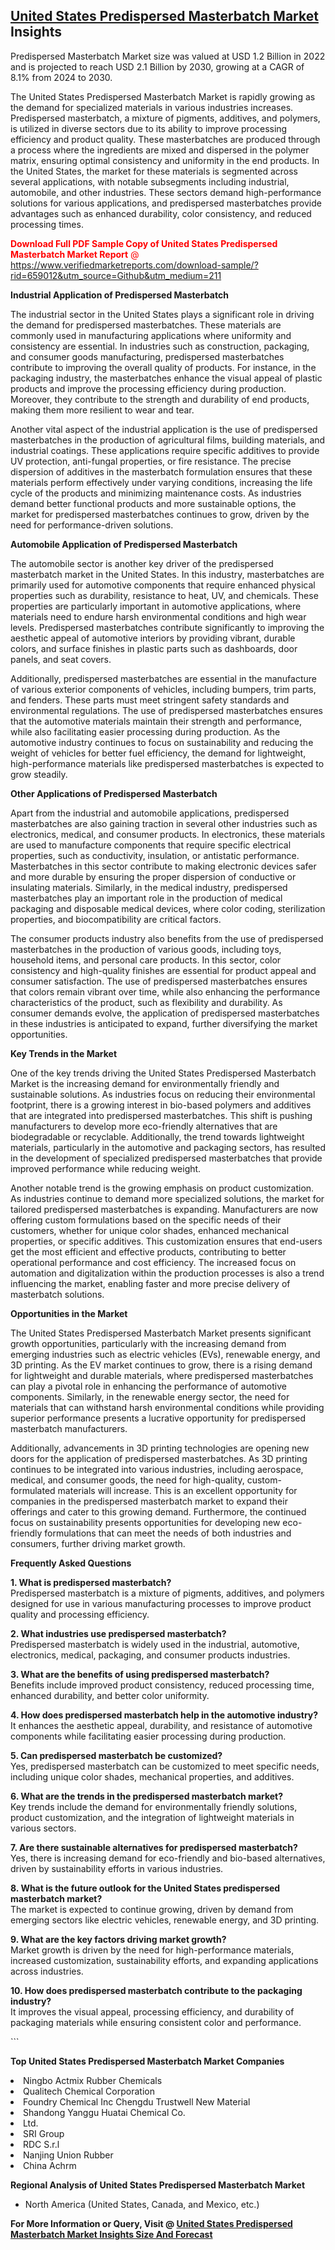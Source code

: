 <h2><a href="https://www.verifiedmarketreports.com/download-sample/?rid=659012&amp;utm_source=Github&amp;utm_medium=211" target="_blank">United States Predispersed Masterbatch Market</a> Insights</h2><p>Predispersed Masterbatch Market size was valued at USD 1.2 Billion in 2022 and is projected to reach USD 2.1 Billion by 2030, growing at a CAGR of 8.1% from 2024 to 2030.</p><p><p>The United States Predispersed Masterbatch Market is rapidly growing as the demand for specialized materials in various industries increases. Predispersed masterbatch, a mixture of pigments, additives, and polymers, is utilized in diverse sectors due to its ability to improve processing efficiency and product quality. These masterbatches are produced through a process where the ingredients are mixed and dispersed in the polymer matrix, ensuring optimal consistency and uniformity in the end products. In the United States, the market for these materials is segmented across several applications, with notable subsegments including industrial, automobile, and other industries. These sectors demand high-performance solutions for various applications, and predispersed masterbatches provide advantages such as enhanced durability, color consistency, and reduced processing times. <p><span class=""><span style="color: #ff0000;"><strong>Download Full PDF Sample Copy of United States Predispersed Masterbatch Market Report</strong> @ </span><a href="https://www.verifiedmarketreports.com/download-sample/?rid=659012&amp;utm_source=Github&amp;utm_medium=211" target="_blank">https://www.verifiedmarketreports.com/download-sample/?rid=659012&amp;utm_source=Github&amp;utm_medium=211</a></span></p></p><p><strong>Industrial Application of Predispersed Masterbatch</strong></p><p>The industrial sector in the United States plays a significant role in driving the demand for predispersed masterbatches. These materials are commonly used in manufacturing applications where uniformity and consistency are essential. In industries such as construction, packaging, and consumer goods manufacturing, predispersed masterbatches contribute to improving the overall quality of products. For instance, in the packaging industry, the masterbatches enhance the visual appeal of plastic products and improve the processing efficiency during production. Moreover, they contribute to the strength and durability of end products, making them more resilient to wear and tear.</p><p>Another vital aspect of the industrial application is the use of predispersed masterbatches in the production of agricultural films, building materials, and industrial coatings. These applications require specific additives to provide UV protection, anti-fungal properties, or fire resistance. The precise dispersion of additives in the masterbatch formulation ensures that these materials perform effectively under varying conditions, increasing the life cycle of the products and minimizing maintenance costs. As industries demand better functional products and more sustainable options, the market for predispersed masterbatches continues to grow, driven by the need for performance-driven solutions.</p><p><strong>Automobile Application of Predispersed Masterbatch</strong></p><p>The automobile sector is another key driver of the predispersed masterbatch market in the United States. In this industry, masterbatches are primarily used for automotive components that require enhanced physical properties such as durability, resistance to heat, UV, and chemicals. These properties are particularly important in automotive applications, where materials need to endure harsh environmental conditions and high wear levels. Predispersed masterbatches contribute significantly to improving the aesthetic appeal of automotive interiors by providing vibrant, durable colors, and surface finishes in plastic parts such as dashboards, door panels, and seat covers.</p><p>Additionally, predispersed masterbatches are essential in the manufacture of various exterior components of vehicles, including bumpers, trim parts, and fenders. These parts must meet stringent safety standards and environmental regulations. The use of predispersed masterbatches ensures that the automotive materials maintain their strength and performance, while also facilitating easier processing during production. As the automotive industry continues to focus on sustainability and reducing the weight of vehicles for better fuel efficiency, the demand for lightweight, high-performance materials like predispersed masterbatches is expected to grow steadily.</p><p><strong>Other Applications of Predispersed Masterbatch</strong></p><p>Apart from the industrial and automobile applications, predispersed masterbatches are also gaining traction in several other industries such as electronics, medical, and consumer products. In electronics, these materials are used to manufacture components that require specific electrical properties, such as conductivity, insulation, or antistatic performance. Masterbatches in this sector contribute to making electronic devices safer and more durable by ensuring the proper dispersion of conductive or insulating materials. Similarly, in the medical industry, predispersed masterbatches play an important role in the production of medical packaging and disposable medical devices, where color coding, sterilization properties, and biocompatibility are critical factors.</p><p>The consumer products industry also benefits from the use of predispersed masterbatches in the production of various goods, including toys, household items, and personal care products. In this sector, color consistency and high-quality finishes are essential for product appeal and consumer satisfaction. The use of predispersed masterbatches ensures that colors remain vibrant over time, while also enhancing the performance characteristics of the product, such as flexibility and durability. As consumer demands evolve, the application of predispersed masterbatches in these industries is anticipated to expand, further diversifying the market opportunities.</p><p><strong>Key Trends in the Market</strong></p><p>One of the key trends driving the United States Predispersed Masterbatch Market is the increasing demand for environmentally friendly and sustainable solutions. As industries focus on reducing their environmental footprint, there is a growing interest in bio-based polymers and additives that are integrated into predispersed masterbatches. This shift is pushing manufacturers to develop more eco-friendly alternatives that are biodegradable or recyclable. Additionally, the trend towards lightweight materials, particularly in the automotive and packaging sectors, has resulted in the development of specialized predispersed masterbatches that provide improved performance while reducing weight.</p><p>Another notable trend is the growing emphasis on product customization. As industries continue to demand more specialized solutions, the market for tailored predispersed masterbatches is expanding. Manufacturers are now offering custom formulations based on the specific needs of their customers, whether for unique color shades, enhanced mechanical properties, or specific additives. This customization ensures that end-users get the most efficient and effective products, contributing to better operational performance and cost efficiency. The increased focus on automation and digitalization within the production processes is also a trend influencing the market, enabling faster and more precise delivery of masterbatch solutions.</p><p><strong>Opportunities in the Market</strong></p><p>The United States Predispersed Masterbatch Market presents significant growth opportunities, particularly with the increasing demand from emerging industries such as electric vehicles (EVs), renewable energy, and 3D printing. As the EV market continues to grow, there is a rising demand for lightweight and durable materials, where predispersed masterbatches can play a pivotal role in enhancing the performance of automotive components. Similarly, in the renewable energy sector, the need for materials that can withstand harsh environmental conditions while providing superior performance presents a lucrative opportunity for predispersed masterbatch manufacturers.</p><p>Additionally, advancements in 3D printing technologies are opening new doors for the application of predispersed masterbatches. As 3D printing continues to be integrated into various industries, including aerospace, medical, and consumer goods, the need for high-quality, custom-formulated materials will increase. This is an excellent opportunity for companies in the predispersed masterbatch market to expand their offerings and cater to this growing demand. Furthermore, the continued focus on sustainability presents opportunities for developing new eco-friendly formulations that can meet the needs of both industries and consumers, further driving market growth.</p><p><strong>Frequently Asked Questions</strong></p><p><strong>1. What is predispersed masterbatch?</strong><br/> Predispersed masterbatch is a mixture of pigments, additives, and polymers designed for use in various manufacturing processes to improve product quality and processing efficiency.</p><p><strong>2. What industries use predispersed masterbatch?</strong><br/> Predispersed masterbatch is widely used in the industrial, automotive, electronics, medical, packaging, and consumer products industries.</p><p><strong>3. What are the benefits of using predispersed masterbatch?</strong><br/> Benefits include improved product consistency, reduced processing time, enhanced durability, and better color uniformity.</p><p><strong>4. How does predispersed masterbatch help in the automotive industry?</strong><br/> It enhances the aesthetic appeal, durability, and resistance of automotive components while facilitating easier processing during production.</p><p><strong>5. Can predispersed masterbatch be customized?</strong><br/> Yes, predispersed masterbatch can be customized to meet specific needs, including unique color shades, mechanical properties, and additives.</p><p><strong>6. What are the trends in the predispersed masterbatch market?</strong><br/> Key trends include the demand for environmentally friendly solutions, product customization, and the integration of lightweight materials in various sectors.</p><p><strong>7. Are there sustainable alternatives for predispersed masterbatch?</strong><br/> Yes, there is increasing demand for eco-friendly and bio-based alternatives, driven by sustainability efforts in various industries.</p><p><strong>8. What is the future outlook for the United States predispersed masterbatch market?</strong><br/> The market is expected to continue growing, driven by demand from emerging sectors like electric vehicles, renewable energy, and 3D printing.</p><p><strong>9. What are the key factors driving market growth?</strong><br/> Market growth is driven by the need for high-performance materials, increased customization, sustainability efforts, and expanding applications across industries.</p><p><strong>10. How does predispersed masterbatch contribute to the packaging industry?</strong><br/> It improves the visual appeal, processing efficiency, and durability of packaging materials while ensuring consistent color and performance.</p>```</p><p><strong>Top United States Predispersed Masterbatch Market Companies</strong></p><div data-test-id=""><p><li>Ningbo Actmix Rubber Chemicals</li><li> Qualitech Chemical Corporation</li><li> Foundry Chemical Inc Chengdu Trustwell New Material</li><li> Shandong Yanggu Huatai Chemical Co.</li><li> Ltd.</li><li> SRI Group</li><li> RDC S.r.l</li><li> Nanjing Union Rubber</li><li> China Achrm</li></p><div><strong>Regional Analysis of&nbsp;United States Predispersed Masterbatch Market</strong></div><ul><li dir="ltr"><p dir="ltr">North America&nbsp;(United States, Canada, and Mexico, etc.)</p></li></ul><p><strong>For More Information or Query, Visit @&nbsp;</strong><strong><a href="https://www.verifiedmarketreports.com/product/predispersed-masterbatch-market/?utm_source=Github&amp;utm_medium=211" target="_blank">United States Predispersed Masterbatch Market Insights Size And Forecast</a></strong></p></div>
